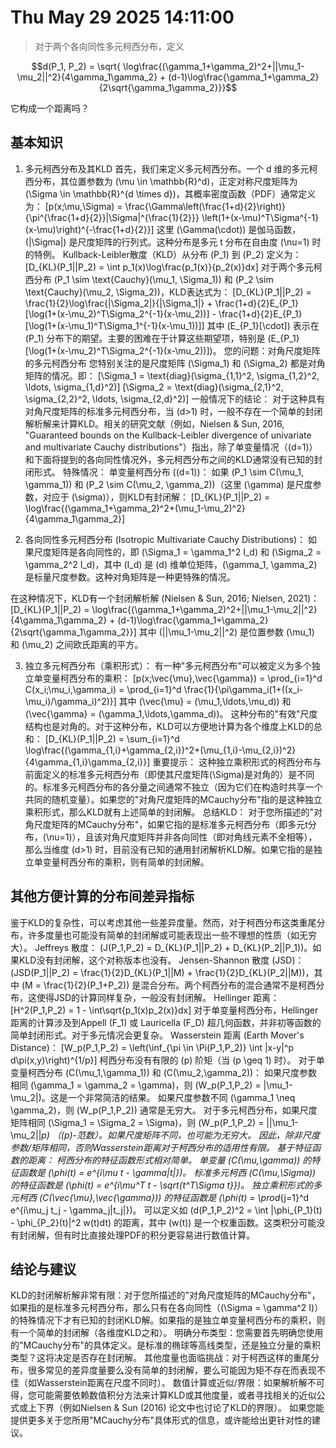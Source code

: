 # Thu May 29 2025 14:11:00


> 对于两个各向同性多元柯西分布，定义

 $$d(P_1, P_2) =  \sqrt{ \log\frac{(\gamma_1+\gamma_2)^2+||\mu_1-\mu_2||^2}{4\gamma_1\gamma_2} + (d-1)\log\frac{\gamma_1+\gamma_2}{2\sqrt{\gamma_1\gamma_2}}}$$

它构成一个距离吗？

## 基本知识

1. 多元柯西分布及其KLD
首先，我们来定义多元柯西分布。一个 d 维的多元柯西分布，其位置参数为 \(\mu \in \mathbb{R}^d\)，正定对称尺度矩阵为 \(\Sigma \in \mathbb{R}^{d \times d}\)，其概率密度函数（PDF）通常定义为：
\[p(x;\mu,\Sigma) = \frac{\Gamma\left(\frac{1+d}{2}\right)}{\pi^{\frac{1+d}{2}}|\Sigma|^{\frac{1}{2}}} \left(1+(x-\mu)^T\Sigma^{-1}(x-\mu)\right)^{-\frac{1+d}{2}}\]
这里 \(\Gamma(\cdot)\) 是伽马函数，\(|\Sigma|\) 是尺度矩阵的行列式。这种分布是多元 t 分布在自由度 \(\nu=1\) 时的特例。
Kullback-Leibler散度（KLD）从分布 \(P_1\) 到 \(P_2\) 定义为：
\[D_{KL}(P_1||P_2) = \int p_1(x)\log\frac{p_1(x)}{p_2(x)}dx\]
对于两个多元柯西分布 \(P_1 \sim \text{Cauchy}(\mu_1, \Sigma_1)\) 和 \(P_2 \sim \text{Cauchy}(\mu_2, \Sigma_2)\)，KLD表达式为：
\[D_{KL}(P_1||P_2) = \frac{1}{2}\log\frac{|\Sigma_2|}{|\Sigma_1|} + \frac{1+d}{2}E_{P_1}[\log(1+(x-\mu_2)^T\Sigma_2^{-1}(x-\mu_2))] - \frac{1+d}{2}E_{P_1}[\log(1+(x-\mu_1)^T\Sigma_1^{-1}(x-\mu_1))]\]
其中 \(E_{P_1}[\cdot]\) 表示在 \(P_1\) 分布下的期望。主要的困难在于计算这些期望项，特别是 \(E_{P_1}[\log(1+(x-\mu_2)^T\Sigma_2^{-1}(x-\mu_2))]\)。
您的问题：对角尺度矩阵的多元柯西分布
您特别关注的是尺度矩阵 \(\Sigma_1\) 和 \(\Sigma_2\) 都是对角矩阵的情况。即：
\[\Sigma_1 = \text{diag}(\sigma_{1,1}^2, \sigma_{1,2}^2, \ldots, \sigma_{1,d}^2)\]
\[\Sigma_2 = \text{diag}(\sigma_{2,1}^2, \sigma_{2,2}^2, \ldots, \sigma_{2,d}^2)\]
一般情况下的结论：
对于这种具有对角尺度矩阵的标准多元柯西分布，当 \(d>1\) 时，一般不存在一个简单的封闭解析解来计算KLD。相关的研究文献（例如，Nielsen & Sun, 2016, "Guaranteed bounds on the Kullback-Leibler divergence of univariate and multivariate Cauchy distributions"）指出，除了单变量情况（\(d=1\)）和下面将提到的各向同性情况外，多元柯西分布之间的KLD通常没有已知的封闭形式。
特殊情况：
单变量柯西分布 (\(d=1\))：
如果 \(P_1 \sim C(\mu_1, \gamma_1)\) 和 \(P_2 \sim C(\mu_2, \gamma_2)\)（这里 \(\gamma\) 是尺度参数，对应于 \(\sigma\)），则KLD有封闭解：
\[D_{KL}(P_1||P_2) = \log\frac{(\gamma_1+\gamma_2)^2+(\mu_1-\mu_2)^2}{4\gamma_1\gamma_2}\]


2. 各向同性多元柯西分布 (Isotropic Multivariate Cauchy Distributions)：
如果尺度矩阵是各向同性的，即 \(\Sigma_1 = \gamma_1^2 I_d\) 和 \(\Sigma_2 = \gamma_2^2 I_d\)，其中 \(I_d\) 是 \(d\) 维单位矩阵，\(\gamma_1, \gamma_2\) 是标量尺度参数。这种对角矩阵是一种更特殊的情况。


在这种情况下，KLD有一个封闭解析解 (Nielsen & Sun, 2016; Nielsen, 2021)：
\[D_{KL}(P_1||P_2) = \log\frac{(\gamma_1+\gamma_2)^2+||\mu_1-\mu_2||^2}{4\gamma_1\gamma_2} + (d-1)\log\frac{\gamma_1+\gamma_2}{2\sqrt{\gamma_1\gamma_2}}\]
其中 \(||\mu_1-\mu_2||^2\) 是位置参数 \(\mu_1\) 和 \(\mu_2\) 之间欧氏距离的平方。



3. 独立多元柯西分布（乘积形式）：
有一种"多元柯西分布"可以被定义为多个独立单变量柯西分布的乘积：
\[p(x;\vec{\mu},\vec{\gamma}) = \prod_{i=1}^d C(x_i;\mu_i,\gamma_i) = \prod_{i=1}^d \frac{1}{\pi\gamma_i(1+((x_i-\mu_i)/\gamma_i)^2)}\]
其中 \(\vec{\mu} = (\mu_1,\ldots,\mu_d)\) 和 \(\vec{\gamma} = (\gamma_1,\ldots,\gamma_d)\)。
这种分布的"有效"尺度结构也是对角的。对于这种分布，KLD可以方便地计算为各个维度上KLD的总和：
\[D_{KL}(P_1||P_2) = \sum_{i=1}^d \log\frac{(\gamma_{1,i}+\gamma_{2,i})^2+(\mu_{1,i}-\mu_{2,i})^2}{4\gamma_{1,i}\gamma_{2,i}}\]
重要提示： 这种独立乘积形式的柯西分布与前面定义的标准多元柯西分布（即使其尺度矩阵\(\Sigma\)是对角的）是不同的。标准多元柯西分布的各分量之间通常不独立（因为它们在构造时共享一个共同的随机变量）。如果您的"对角尺度矩阵的MCauchy分布"指的是这种独立乘积形式，那么KLD就有上述简单的封闭解。
总结KLD：
对于您所描述的"对角尺度矩阵的MCauchy分布"，如果它指的是标准多元柯西分布（即多元t分布，\(\nu=1\)），且该对角尺度矩阵并非各向同性（即对角线元素不全相等），那么当维度 \(d>1\) 时，目前没有已知的通用封闭解析KLD解。如果它指的是独立单变量柯西分布的乘积，则有简单的封闭解。


##  其他方便计算的分布间差异指标
鉴于KLD的复杂性，可以考虑其他一些差异度量。然而，对于柯西分布这类重尾分布，许多度量也可能没有简单的封闭解或可能表现出一些不理想的性质（如无穷大）。
Jeffreys 散度：
\(J(P_1,P_2) = D_{KL}(P_1||P_2) + D_{KL}(P_2||P_1)\)。如果KLD没有封闭解，这个对称版本也没有。
Jensen-Shannon 散度 (JSD)：
\(JSD(P_1||P_2) = \frac{1}{2}D_{KL}(P_1||M) + \frac{1}{2}D_{KL}(P_2||M)\)，其中 \(M = \frac{1}{2}(P_1+P_2)\) 是混合分布。两个柯西分布的混合通常不是柯西分布，这使得JSD的计算同样复杂，一般没有封闭解。
Hellinger 距离：
\[H^2(P_1,P_2) = 1 - \int\sqrt{p_1(x)p_2(x)}dx\]
对于单变量柯西分布，Hellinger距离的计算涉及到Appell \(F_1\) 或 Lauricella \(F_D\) 超几何函数，并非初等函数的简单封闭形式。对于多元情况会更复杂。
Wasserstein 距离 (Earth Mover's Distance)：
\[W_p(P_1,P_2) = \left(\inf_{\pi \in \Pi(P_1,P_2)} \int |x-y|^p d\pi(x,y)\right)^{1/p}\]
柯西分布没有有限的 \(p\) 阶矩（当 \(p \geq 1\) 时）。
对于单变量柯西分布 \(C(\mu_1,\gamma_1)\) 和 \(C(\mu_2,\gamma_2)\)：
如果尺度参数相同 \(\gamma_1 = \gamma_2 = \gamma\)，则 \(W_p(P_1,P_2) = |\mu_1-\mu_2|\)。这是一个非常简洁的结果。
如果尺度参数不同 \(\gamma_1 \neq \gamma_2\)，则 \(W_p(P_1,P_2)\) 通常是无穷大。
对于多元柯西分布，如果尺度矩阵相同 \(\Sigma_1 = \Sigma_2 = \Sigma\)，则 \(W_p(P_1,P_2) = ||\mu_1-\mu_2||_p\) （\(p\)-范数）。如果尺度矩阵不同，也可能为无穷大。
因此，除非尺度参数/矩阵相同，否则Wasserstein距离对于柯西分布的适用性有限。
基于特征函数的距离：
柯西分布的特征函数形式相对简单。
单变量 \(C(\mu,\gamma)\) 的特征函数是 \(\phi(t) = e^{i\mu t - \gamma|t|}\)。
标准多元柯西 \(C(\mu,\Sigma)\) 的特征函数是 \(\phi(t) = e^{i\mu^T t - \sqrt{t^T\Sigma t}}\)。
独立乘积形式的多元柯西 \(C(\vec{\mu},\vec{\gamma})\) 的特征函数是 \(\phi(t) = \prod_{j=1}^d e^{i\mu_j t_j - \gamma_j|t_j|}\)。
可以定义如 \(d(P_1,P_2)^2 = \int |\phi_{P_1}(t) - \phi_{P_2}(t)|^2 w(t)dt\) 的距离，其中 \(w(t)\) 是一个权重函数。这类积分可能没有封闭解，但有时比直接处理PDF的积分更容易进行数值计算。



## 结论与建议
KLD的封闭解析解非常有限：对于您所描述的"对角尺度矩阵的MCauchy分布"，如果指的是标准多元柯西分布，那么只有在各向同性（\(\Sigma = \gamma^2 I\)）的特殊情况下才有已知的封闭KLD解。如果指的是独立单变量柯西分布的乘积，则有一个简单的封闭解（各维度KLD之和）。
明确分布类型：您需要首先明确您使用的"MCauchy分布"的具体定义。是标准的椭球等高线类型，还是独立分量的乘积类型？这将决定是否存在封闭解。
其他度量也面临挑战：对于柯西这样的重尾分布，很多常见的差异度量要么没有简单的封闭解，要么可能因为矩不存在而表现不佳（如Wasserstein距离在尺度不同时）。
数值计算或近似/界限：如果解析解不可得，您可能需要依赖数值积分方法来计算KLD或其他度量，或者寻找相关的近似公式或上下界（例如Nielsen & Sun (2016) 论文中也讨论了KLD的界限）。
如果您能提供更多关于您所用"MCauchy分布"具体形式的信息，或许能给出更针对性的建议。
